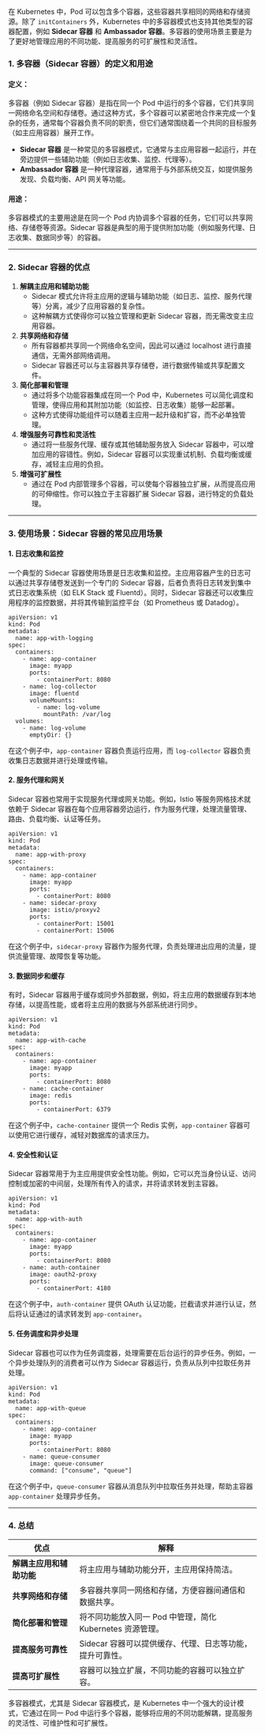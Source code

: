 在 Kubernetes 中，Pod 可以包含多个容器，这些容器共享相同的网络和存储资源。除了 `initContainers` 外，Kubernetes 中的多容器模式也支持其他类型的容器配置，例如 **Sidecar 容器** 和 **Ambassador 容器**。多容器的使用场景主要是为了更好地管理应用的不同功能、提高服务的可扩展性和灵活性。

### **1. 多容器（Sidecar 容器）的定义和用途**

#### **定义：**

多容器（例如 Sidecar 容器）是指在同一个 Pod 中运行的多个容器，它们共享同一网络命名空间和存储卷。通过这种方式，多个容器可以紧密地合作来完成一个复杂的任务，通常每个容器负责不同的职责，但它们通常围绕着一个共同的目标服务（如主应用容器）展开工作。

- **Sidecar 容器** 是一种常见的多容器模式，它通常与主应用容器一起运行，并在旁边提供一些辅助功能（例如日志收集、监控、代理等）。
- **Ambassador 容器** 是一种代理容器，通常用于与外部系统交互，如提供服务发现、负载均衡、API 网关等功能。

#### **用途：**

多容器模式的主要用途是在同一个 Pod 内协调多个容器的任务，它们可以共享网络、存储卷等资源。Sidecar 容器是典型的用于提供附加功能（例如服务代理、日志收集、数据同步等）的容器。

------

### **2. Sidecar 容器的优点**

1. **解耦主应用和辅助功能**
   - Sidecar 模式允许将主应用的逻辑与辅助功能（如日志、监控、服务代理等）分离，减少了应用容器的复杂性。
   - 这种解耦方式使得你可以独立管理和更新 Sidecar 容器，而无需改变主应用容器。
2. **共享网络和存储**
   - 所有容器都共享同一个网络命名空间，因此可以通过 localhost 进行直接通信，无需外部网络调用。
   - Sidecar 容器还可以与主容器共享存储卷，进行数据传输或共享配置文件。
3. **简化部署和管理**
   - 通过将多个功能容器集成在同一个 Pod 中，Kubernetes 可以简化调度和管理，使得应用和其附加功能（如监控、日志收集）能够一起部署。
   - 这种方式使得功能组件可以随着主应用一起升级和扩容，而不必单独管理。
4. **增强服务可靠性和灵活性**
   - 通过将一些服务代理、缓存或其他辅助服务放入 Sidecar 容器中，可以增加应用的容错性。例如，Sidecar 容器可以实现重试机制、负载均衡或缓存，减轻主应用的负担。
5. **增强可扩展性**
   - 通过在 Pod 内部管理多个容器，可以使每个容器独立扩展，从而提高应用的可伸缩性。你可以独立于主容器扩展 Sidecar 容器，进行特定的负载处理。

------

### **3. 使用场景：Sidecar 容器的常见应用场景**

#### **1. 日志收集和监控**

一个典型的 Sidecar 容器使用场景是日志收集和监控。主应用容器产生的日志可以通过共享存储卷发送到一个专门的 Sidecar 容器，后者负责将日志转发到集中式日志收集系统（如 ELK Stack 或 Fluentd）。同时，Sidecar 容器还可以收集应用程序的监控数据，并将其传输到监控平台（如 Prometheus 或 Datadog）。

```
apiVersion: v1
kind: Pod
metadata:
  name: app-with-logging
spec:
  containers:
    - name: app-container
      image: myapp
      ports:
        - containerPort: 8080
    - name: log-collector
      image: fluentd
      volumeMounts:
        - name: log-volume
          mountPath: /var/log
  volumes:
    - name: log-volume
      emptyDir: {}
```

在这个例子中，`app-container` 容器负责运行应用，而 `log-collector` 容器负责收集日志数据并进行处理或传输。

#### **2. 服务代理和网关**

Sidecar 容器也常用于实现服务代理或网关功能。例如，Istio 等服务网格技术就依赖于 Sidecar 容器在每个应用容器旁边运行，作为服务代理，处理流量管理、路由、负载均衡、认证等任务。

```
apiVersion: v1
kind: Pod
metadata:
  name: app-with-proxy
spec:
  containers:
    - name: app-container
      image: myapp
      ports:
        - containerPort: 8080
    - name: sidecar-proxy
      image: istio/proxyv2
      ports:
        - containerPort: 15001
        - containerPort: 15006
```

在这个例子中，`sidecar-proxy` 容器作为服务代理，负责处理进出应用的流量，提供流量管理、故障恢复等功能。

#### **3. 数据同步和缓存**

有时，Sidecar 容器用于缓存或同步外部数据，例如，将主应用的数据缓存到本地存储，以提高性能，或者将主应用的数据与外部系统进行同步。

```
apiVersion: v1
kind: Pod
metadata:
  name: app-with-cache
spec:
  containers:
    - name: app-container
      image: myapp
      ports:
        - containerPort: 8080
    - name: cache-container
      image: redis
      ports:
        - containerPort: 6379
```

在这个例子中，`cache-container` 提供一个 Redis 实例，`app-container` 容器可以使用它进行缓存，减轻对数据库的请求压力。

#### **4. 安全性和认证**

Sidecar 容器常用于为主应用提供安全性功能。例如，它可以充当身份认证、访问控制或加密的中间层，处理所有传入的请求，并将请求转发到主容器。

```
apiVersion: v1
kind: Pod
metadata:
  name: app-with-auth
spec:
  containers:
    - name: app-container
      image: myapp
      ports:
        - containerPort: 8080
    - name: auth-container
      image: oauth2-proxy
      ports:
        - containerPort: 4180
```

在这个例子中，`auth-container` 提供 OAuth 认证功能，拦截请求并进行认证，然后将认证通过的请求转发到 `app-container`。

#### **5. 任务调度和异步处理**

Sidecar 容器也可以作为任务调度器，处理需要在后台运行的异步任务。例如，一个异步处理队列的消费者可以作为 Sidecar 容器运行，负责从队列中拉取任务并处理。

```
apiVersion: v1
kind: Pod
metadata:
  name: app-with-queue
spec:
  containers:
    - name: app-container
      image: myapp
      ports:
        - containerPort: 8080
    - name: queue-consumer
      image: queue-consumer
      command: ["consume", "queue"]
```

在这个例子中，`queue-consumer` 容器从消息队列中拉取任务并处理，帮助主容器 `app-container` 处理异步任务。

------

### **4. 总结**

| 优点                     | 解释                                                      |
| ------------------------ | --------------------------------------------------------- |
| **解耦主应用和辅助功能** | 将主应用与辅助功能分开，主应用保持简洁。                  |
| **共享网络和存储**       | 多容器共享同一网络和存储，方便容器间通信和数据共享。      |
| **简化部署和管理**       | 将不同功能放入同一 Pod 中管理，简化 Kubernetes 资源管理。 |
| **提高服务可靠性**       | Sidecar 容器可以提供缓存、代理、日志等功能，提升可靠性。  |
| **提高可扩展性**         | 容器可以独立扩展，不同功能的容器可以独立扩容。            |

多容器模式，尤其是 Sidecar 容器模式，是 Kubernetes 中一个强大的设计模式，它通过在同一 Pod 中运行多个容器，能够将应用的不同功能解耦，提高服务的灵活性、可维护性和可扩展性。